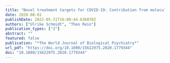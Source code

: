 ```yaml
---
title: "Novel treatment targets for COVID-19: Contribution from molecular psychiatry"
date: 2020-08-01
publishDate: 2022-05-31T16:00:44.636070Z
authors: ["Ulrike Schmidt", "Theo Rein"]
publication_types: ["2"]
abstract: ""
featured: false
publication: "*The World Journal of Biological Psychiatry*"
url_pdf: "https://doi.org/10.1080/15622975.2020.1779344"
doi: "10.1080/15622975.2020.1779344"
---
```


